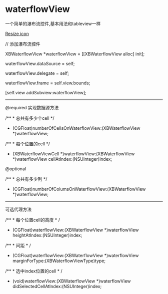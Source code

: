 # waterflowView
一个简单的瀑布流控件,基本用法和tableview一样

[Resize icon](https://github.com/zhouxubin/waterflowView/blob/master/waterflowView.gif)

// 添加瀑布流控件

XBWaterflowView *waterflowView = [[XBWaterflowView alloc] init];

waterflowView.dataSource = self;

waterflowView.delegate = self;

waterflowView.frame = self.view.bounds;

[self.view addSubview:waterflowView];

---
    
@required 实现数据源方法

/** *  总共有多少个cell */
 
- (CGFloat)numberOfCellsOnWaterflowView:(XBWaterflowView *)waterflowView;

/** *  每个位置的cell */
 
- (XBWaterflowViewCell *)waterflowView:(XBWaterflowView *)waterflowView cellAtIndex:(NSUInteger)index;

@optional

/** *  总共有多少列 */

- (CGFloat)numberOfColumsOnWaterflowView:(XBWaterflowView *)waterflowView;
 
---

可选代理方法

/** *  每个位置cell的高度 * /

- (CGFloat)waterflowView:(XBWaterflowView *)waterflowView heightAtIndex:(NSUInteger)index;
 
/** *  间距 * /

- (CGFloat)waterflowView:(XBWaterflowView *)waterflowView marginForType:(XBWaterflowViewType)type;

/** *  选中index位置的cell * /

- (void)waterflowView:(XBWaterflowView *)waterflowView didSelectedCellAtIndex:(NSUInteger)index;
